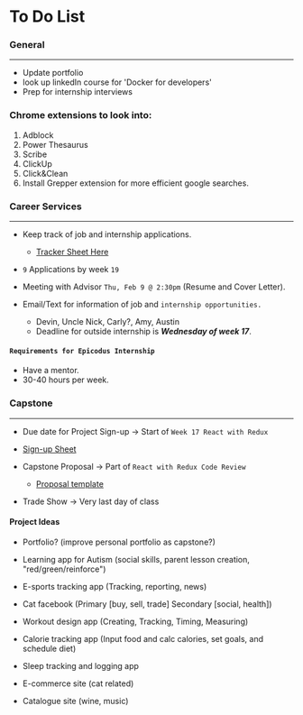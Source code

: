 # To Do List

### General
-----------
* Update portfolio
* look up linkedIn course for 'Docker for developers'
* Prep for internship interviews

### Chrome extensions to look into:
1. Adblock
2. Power Thesaurus
3. Scribe
4. ClickUp
5. Click&Clean
6. Install Grepper extension for more efficient google searches.


### Career Services
------------------

* Keep track of job and internship applications.
  * [Tracker Sheet Here](https://docs.google.com/spreadsheets/d/1uEuSp90gT-7ShAjlSyf4zHQPC7piXnYIlIRACCxsReY/edit#gid=0)
  
* `9` Applications by week `19`
  
* Meeting with Advisor `Thu, Feb 9 @ 2:30pm` (Resume and Cover Letter).
  
* Email/Text for information of job and `internship opportunities.`
  * Devin, Uncle Nick, Carly?, Amy, Austin
  * Deadline for outside internship is **_Wednesday of week 17_**.

#### `Requirements for Epicodus Internship`
* Have a mentor.
* 30-40 hours per week. 

### Capstone
-------------

* Due date for Project Sign-up &rarr; Start of `Week 17 React with Redux`
* [Sign-up Sheet](https://docs.google.com/spreadsheets/d/1rBs1ynep7pr5hNEIffnu3jcituhI4ITxIAWevopPyvQ/edit#gid=149223407)

  
* Capstone Proposal &rarr; Part of `React with Redux Code Review`
  
  * [Proposal template](https://www.learnhowtoprogram.com/react/react-fundamentals/independent-capstone-project-sign-up-and-proposal)

* Trade Show &rarr; Very last day of class

#### Project Ideas

* Portfolio? (improve personal portfolio as capstone?)
  
* Learning app for Autism (social skills, parent lesson creation, "red/green/reinforce")
  
* E-sports tracking app (Tracking, reporting, news)
  
* Cat facebook (Primary [buy, sell, trade] Secondary [social, health])
  
* Workout design app (Creating, Tracking, Timing, Measuring)
  
* Calorie tracking app (Input food and calc calories, set goals, and schedule diet)

* Sleep tracking and logging app

* E-commerce site (cat related)


* Catalogue site (wine, music)




